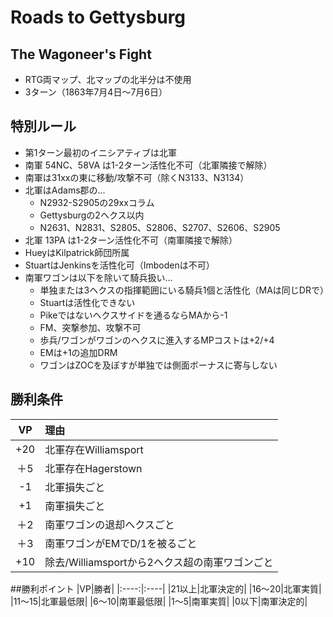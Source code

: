# Roads to Gettysburg

## The Wagoneer's Fight
- RTG両マップ、北マップの北半分は不使用
- 3ターン（1863年7月4日～7月6日）

## 特別ルール
- 第1ターン最初のイニシアティブは北軍
- 南軍 54NC、58VA は1-2ターン活性化不可（北軍隣接で解除）
- 南軍は31xxの東に移動/攻撃不可（除くN3133、N3134）
- 北軍はAdams郡の...
	- N2932-S2905の29xxコラム
	- Gettysburgの2ヘクス以内
	- N2631、N2831、S2805、S2806、S2707、S2606、S2905
- 北軍 13PA は1-2ターン活性化不可（南軍隣接で解除）
- HueyはKilpatrick師団所属
- StuartはJenkinsを活性化可（Imbodenは不可）
- 南軍ワゴンは以下を除いて騎兵扱い...
	- 単独または3ヘクスの指揮範囲にいる騎兵1個と活性化（MAは同じDRで）
	- Stuartは活性化できない
	- Pikeではないヘクスサイドを通るならMAから-1
	- FM、突撃参加、攻撃不可
	- 歩兵/ワゴンがワゴンのヘクスに進入するMPコストは+2/+4
	- EMは+1の追加DRM
	- ワゴンはZOCを及ぼすが単独では側面ボーナスに寄与しない

## 勝利条件
|VP|理由|
|:----:|:----|
|+20|北軍存在Williamsport|
|＋5|北軍存在Hagerstown|
|-1|北軍損失ごと|
|+1|南軍損失ごと|
|＋2|南軍ワゴンの退却ヘクスごと|
|＋3|南軍ワゴンがEMでD/1を被るごと|
|+10|除去/Williamsportから2ヘクス超の南軍ワゴンごと|

##勝利ポイント
|VP|勝者|
|:----:|:----|
|21以上|北軍決定的|
|16～20|北軍実質|
|11～15|北軍最低限|
|6～10|南軍最低限|
|1～5|南軍実質|
|0以下|南軍決定的|
